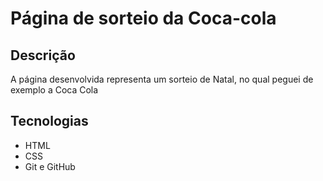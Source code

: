 # Página de sorteio da Coca-cola
## Descrição
A página desenvolvida representa um sorteio de Natal, no qual peguei de exemplo a Coca Cola
## Tecnologias
* HTML 
* CSS
* Git e GitHub
